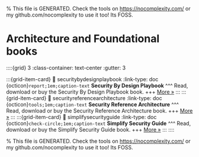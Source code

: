 
% This file is GENERATED. Check the tools on https://nocomplexity.com/ or my github.com/nocomplexity to use it too! Its FOSS. 

# Architecture and Foundational books 
::::{grid} 3
:class-container: text-center
:gutter: 3 

:::{grid-item-card}
:link: securitybydesignplaybook
:link-type: doc
{octicon}`report;1em;caption-text` **Security By Design Playbook**
^^^
Read, download or buy the Security By Design Playbook book.
+++
[More »](securitybydesignplaybook)
:::
:::{grid-item-card}
:link: securityreferencearchitecture
:link-type: doc
{octicon}`tools;1em;caption-text` **Security Reference Architecture**
^^^
Read, download or buy the Security Reference Architecture book.
+++
[More »](securityreferencearchitecture)
:::
:::{grid-item-card}
:link: simplifysecurityguide
:link-type: doc
{octicon}`check-circle;1em;caption-text` **Simplify Security Guide**
^^^
Read, download or buy the Simplify Security Guide book.
+++
[More »](simplifysecurityguide)
:::
::::


% This file is GENERATED. Check the tools on https://nocomplexity.com/ or my github.com/nocomplexity to use it too! Its FOSS. 

